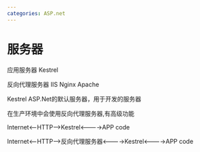 ```yaml
---
categories: ASP.net
---
```


# 服务器 

应用服务器 Kestrel

反向代理服务器 IIS Nginx Apache 

Kestrel ASP.Net的默认服务器，用于开发的服务器

在生产环境中会使用反向代理服务器,有高级功能

Internet<--HTTP-->Kestrel<---->APP code

Internet<--HTTP-->反向代理服务器<---->Kestrel<---->APP code